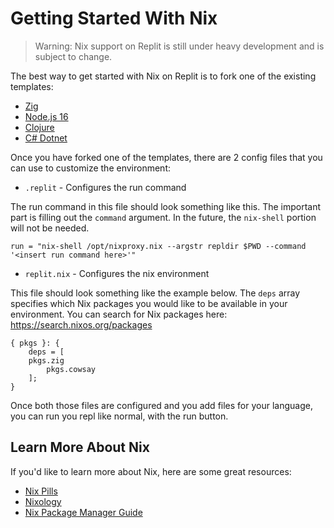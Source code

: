 # Getting Started With Nix

> Warning: Nix support on Replit is still under heavy development and is subject to change.

The best way to get started with Nix on Replit is to fork one of the existing templates:

* [Zig](https://replit.com/@ConnorBrewster/zig)
* [Node.js 16](https://replit.com/@ConnorBrewster/nodejs16)
* [Clojure](https://replit.com/@turbio/nixed-clojure)
* [C# Dotnet](https://replit.com/@turbio/dotnet)

Once you have forked one of the templates, there are 2 config files that you can use to customize the environment:

* `.replit` - Configures the run command

The run command in this file should look something like this. The important part is filling out the `command` argument. In the future, the `nix-shell` portion will not be needed.

```
run = "nix-shell /opt/nixproxy.nix --argstr repldir $PWD --command '<insert run command here>'"
```

* `replit.nix` - Configures the nix environment

This file should look something like the example below. The `deps` array specifies which Nix packages you would like to be available in your environment. You can search for Nix packages here: https://search.nixos.org/packages

```
{ pkgs }: {
	deps = [
    pkgs.zig
		pkgs.cowsay
	];
}
```

Once both those files are configured and you add files for your language, you can run you repl like normal, with the run button.

## Learn More About Nix

If you'd like to learn more about Nix, here are some great resources:

* [Nix Pills](https://nixos.org/guides/nix-pills/)
* [Nixology](https://www.youtube.com/playlist?list=PLRGI9KQ3_HP_OFRG6R-p4iFgMSK1t5BHs)
* [Nix Package Manager Guide](https://nixos.org/manual/nix/stable/)
